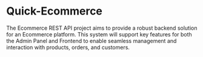 # Quick-Ecommerce
The Ecommerce REST API project aims to provide a robust backend solution for an Ecommerce platform. This system will support key features for both the Admin Panel and Frontend to enable seamless management and interaction with products, orders, and customers.
